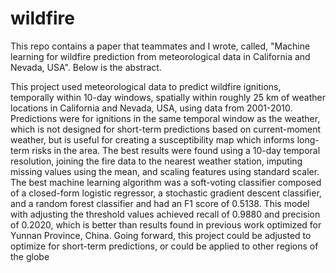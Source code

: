 # wildfire
This repo contains a paper that teammates and I wrote, called, "Machine learning for wildfire prediction from meteorological data in California and Nevada, USA". Below is the abstract.

This project used meteorological data to predict
wildfire ignitions, temporally within 10-day
windows, spatially within roughly 25 km of
weather locations in California and Nevada, USA,
using data from 2001-2010. Predictions were for
ignitions in the same temporal window as the
weather, which is not designed for short-term
predictions based on current-moment weather, but
is useful for creating a susceptibility map which
informs long-term risks in the area. The best
results were found using a 10-day temporal
resolution, joining the fire data to the nearest
weather station, imputing missing values using the
mean, and scaling features using standard scaler.
The best machine learning algorithm was a
soft-voting classifier composed of a closed-form
logistic regressor, a stochastic gradient descent
classifier, and a random forest classifier and had
an F1 score of 0.5138. This model with adjusting
the threshold values achieved recall of 0.9880 and
precision of 0.2020, which is better than results
found in previous work optimized for Yunnan
Province, China. Going forward, this project
could be adjusted to optimize for short-term
predictions, or could be applied to other regions of
the globe
